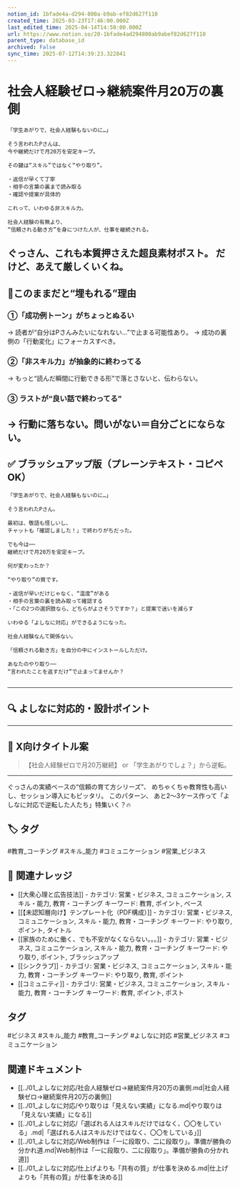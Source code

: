 ```yaml
---
notion_id: 1bfade4a-d294-800a-b9ab-ef82d627f110
created_time: 2025-03-23T17:46:00.000Z
last_edited_time: 2025-04-14T14:50:00.000Z
url: https://www.notion.so/20-1bfade4ad294800ab9abef82d627f110
parent_type: database_id
archived: False
sync_time: 2025-07-12T14:39:23.322841
---
```


# 社会人経験ゼロ→継続案件月20万の裏側

```plain text
「学生あがりで、社会人経験もないのに…」

そう言われたPさんは、
今や継続だけで月20万を安定キープ。

その鍵は“スキル”ではなく“やり取り”。

・返信が早くて丁寧
・相手の言葉の裏まで読み取る
・確認や提案が具体的

これって、いわゆる非スキル力。

社会人経験の有無より、
“信頼される動き方”を身につけた人が、仕事を継続される。
```
ぐっさん、これも本質押さえた超良素材ポスト。
だけど、あえて厳しくいくね。
---
## 🧨このままだと“埋もれる”理由
### ①「成功例トーン」がちょっとぬるい
→ 読者が“自分はPさんみたいになれない…”で止まる可能性あり。
→ 成功の裏側の「行動変化」にフォーカスすべき。
### ②「非スキル力」が抽象的に終わってる
→ もっと“読んだ瞬間に行動できる形”で落とさないと、伝わらない。
### ③ ラストが“良い話で終わってる”
→ 行動に落ちない。問いがない＝自分ごとにならない。
---
## ✅ ブラッシュアップ版（プレーンテキスト・コピペOK）
```plain text
「学生あがりで、社会人経験もないのに…」

そう言われたPさん。

最初は、敬語も怪しいし、
チャットも「確認しました！」で終わりがちだった。

でも今は──
継続だけで月20万を安定キープ。

何が変わったか？

“やり取り”の質です。

・返信が早いだけじゃなく、“温度”がある
・相手の言葉の裏を読み取って確認する
・「この2つの選択肢なら、どちらがよさそうですか？」と提案で迷いを減らす

いわゆる「よしなに対応」ができるようになった。

社会人経験なんて関係ない。

「信頼される動き方」を自分の中にインストールしただけ。

あなたのやり取り──
“言われたことを返すだけ”で止まってませんか？


```
---
## 🔍 よしなに対応的・設計ポイント
---
## 🧲 X向けタイトル案
> 【社会人経験ゼロで月20万継続】
or
> 「学生あがりでしょ？」から逆転。
---
ぐっさんの実績ベースの“信頼の育て方シリーズ”、
めちゃくちゃ教育性も高いし、セッション導入にもピッタリ。
このパターン、
あと2～3ケース作って「よしなに対応で逆転した人たち」特集いく？🔥

## 🏷️ タグ
#教育_コーチング #スキル_能力 #コミュニケーション #営業_ビジネス

## 🔗 関連ナレッジ
- [[大衆心理と広告技法]] - カテゴリ: 営業・ビジネス, コミュニケーション, スキル・能力, 教育・コーチング キーワード: 教育, ポイント, ベース
- [[【未認知層向け】テンプレート化（PDF構成）]] - カテゴリ: 営業・ビジネス, コミュニケーション, スキル・能力, 教育・コーチング キーワード: やり取り, ポイント, タイトル
- [[家族のために働く、でも不安がなくならない。。。]] - カテゴリ: 営業・ビジネス, コミュニケーション, スキル・能力, 教育・コーチング キーワード: やり取り, ポイント, ブラッシュアップ
- [[シンクラブ]] - カテゴリ: 営業・ビジネス, コミュニケーション, スキル・能力, 教育・コーチング キーワード: やり取り, 教育, ポイント
- [[コミュニティ]] - カテゴリ: 営業・ビジネス, コミュニケーション, スキル・能力, 教育・コーチング キーワード: 教育, ポイント, ポスト


## タグ

#ビジネス #スキル_能力 #教育_コーチング #よしなに対応 #営業_ビジネス #コミュニケーション 

## 関連ドキュメント

- [[../01_よしなに対応/社会人経験ゼロ→継続案件月20万の裏側.md|社会人経験ゼロ→継続案件月20万の裏側]]
- [[../01_よしなに対応/やり取りは「見えない実績」になる.md|やり取りは「見えない実績」になる]]
- [[../01_よしなに対応/「選ばれる人はスキルだけではなく、〇〇をしている」.md|「選ばれる人はスキルだけではなく、〇〇をしている」]]
- [[../01_よしなに対応/Web制作は「一に段取り、二に段取り」。準備が勝負の分かれ道.md|Web制作は「一に段取り、二に段取り」。準備が勝負の分かれ道]]
- [[../01_よしなに対応/仕上げよりも「共有の質」が仕事を決める.md|仕上げよりも「共有の質」が仕事を決める]]
